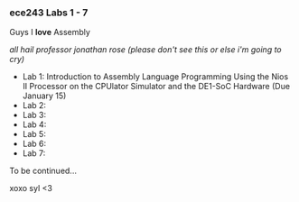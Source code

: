 ### ece243 Labs 1 - 7
Guys I **love** Assembly

*all hail professor jonathan rose (please don't see this or else i'm going to cry)*

- Lab 1:  Introduction to Assembly Language Programming Using the Nios II Processor on the CPUlator Simulator and the DE1-SoC Hardware (Due January 15)
- Lab 2:
- Lab 3:
- Lab 4:
- Lab 5:
- Lab 6:
- Lab 7:

To be continued...

xoxo syl <3
